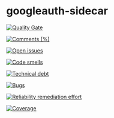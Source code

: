 # googleauth-sidecar


[![Quality Gate](https://sonarcloud.io/api/project_badges/gate?key=LaserRomae_googleauth-sidecar)](https://sonarcloud.io/dashboard/index/LaserRomae_googleauth-sidecar)

[![Comments (%)](https://sonarcloud.io/api/project_badges/measure?key=LaserRomae_googleauth-sidecar&metric=comment_lines_density)](https://sonarcloud.io/component_measures?id=LaserRomae_googleauth-sidecar&metric=comment_lines_density&branch=development)

[![Open issues](https://sonarcloud.io/api/project_badges/measure?key=LaserRomae_googleauth-sidecar&metric=open_issues)](https://sonarcloud.io/component_measures?id=LaserRomae_googleauth-sidecar&metric=open_issues&branch=development)

[![Code smells](https://sonarcloud.io/api/project_badges/measure?key=LaserRomae_googleauth-sidecar&metric=code_smells)](https://sonarcloud.io/component_measures?id=LaserRomae_googleauth-sidecar&metric=code_smells&branch=development)

[![Technical debt](https://sonarcloud.io/api/project_badges/measure?key=LaserRomae_googleauth-sidecar&metric=sqale_index)](https://sonarcloud.io/component_measures?id=LaserRomae_googleauth-sidecar&metric=sqale_index&branch=development)

[![Bugs](https://sonarcloud.io/api/project_badges/measure?key=LaserRomae_googleauth-sidecar&metric=bugs)](https://sonarcloud.io/component_measures?id=LaserRomae_googleauth-sidecar&metric=bugs&branch=development)

[![Reliability remediation effort](https://sonarcloud.io/api/project_badges/measure?key=LaserRomae_googleauth-sidecar&metric=reliability_remediation_effort)](https://sonarcloud.io/component_measures?id=LaserRomae_googleauth-sidecar&metric=reliability_remediation_effort&branch=development)

[![Coverage](https://sonarcloud.io/api/project_badges/measure?key=LaserRomae_googleauth-sidecar&metric=coverage)](https://sonarcloud.io/component_measures?id=LaserRomae_googleauth-sidecar&metric=coverage&branch=development)

